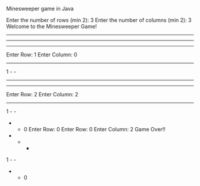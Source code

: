 Minesweeper game in Java

Enter the number of rows (min 2): 3
Enter the number of columns (min 2): 3
Welcome to the Minesweeper Game!
- - - 
- - - 
- - - 
Enter Row: 1
Enter Column: 0
- - -      
1 - -      
- - -      
- - -
Enter Row: 2
Enter Column: 2
- - -
1 - -
- - 0
Enter Row: 0
Enter Row: 0
Enter Column: 2
Game Over!!
- - *
1 - -
* - 0

